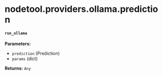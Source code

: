 # nodetool.providers.ollama.prediction

#### `run_ollama`

**Parameters:**

- `prediction` (Prediction)
- `params` (dict)

**Returns:** `Any`

